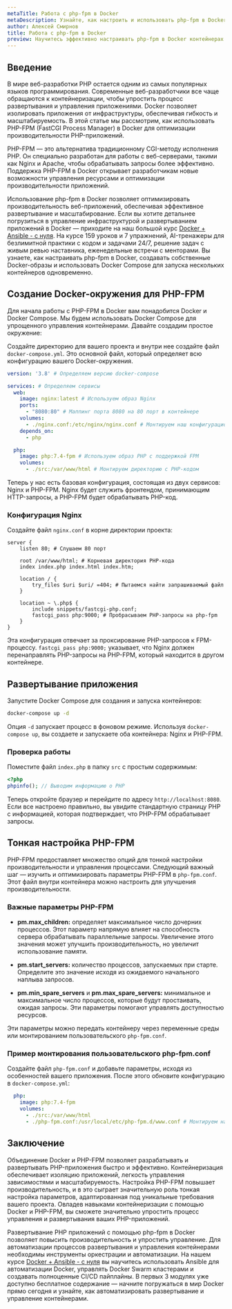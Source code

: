 ```yaml
---
metaTitle: Работа с php-fpm в Docker
metaDescription: Узнайте, как настроить и использовать php-fpm в Docker для оптимизации производительности веб-приложений. Эффективное развертывание PHP приложений с помощью контейнеризации.
author: Алексей Смирнов
title: Работа с php-fpm в Docker
preview: Научитесь эффективно настраивать php-fpm в Docker контейнерах. Пошаговые инструкции и практические примеры помогут вам оптимизировать работу ваших PHP-приложений.
---
```


## Введение

В мире веб-разработки PHP остается одним из самых популярных языков программирования. Современные веб-разработчики все чаще обращаются к контейнеризации, чтобы упростить процесс развертывания и управления приложениями. Docker позволяет изолировать приложения от инфраструктуры, обеспечивая гибкость и масштабируемость. В этой статье мы рассмотрим, как использовать PHP-FPM (FastCGI Process Manager) в Docker для оптимизации производительности PHP-приложений.

PHP-FPM — это альтернатива традиционному CGI-методу исполнения PHP. Он специально разработан для работы с веб-серверами, такими как Nginx и Apache, чтобы обрабатывать запросы более эффективно. Поддержка PHP-FPM в Docker открывает разработчикам новые возможности управления ресурсами и оптимизации производительности приложений.

Использование php-fpm в Docker позволяет оптимизировать производительность веб-приложений, обеспечивая эффективное развертывание и масштабирование. Если вы хотите детальнее погрузиться в управление инфраструктурой и развертыванием приложений в Docker — приходите на наш большой курс [Docker + Ansible - с нуля](https://purpleschool.ru/course/docker). На курсе 159 уроков и 7 упражнений, AI-тренажеры для безлимитной практики с кодом и задачами 24/7, решение задач с живым ревью наставника, еженедельные встречи с менторами. Вы узнаете, как настраивать php-fpm в Docker, создавать собственные Docker-образы и использовать Docker Compose для запуска нескольких контейнеров одновременно.

## Создание Docker-окружения для PHP-FPM

Для начала работы с PHP-FPM в Docker вам понадобится Docker и Docker Compose. Мы будем использовать Docker Compose для упрощенного управления контейнерами. Давайте создадим простое окружение:

Создайте директорию для вашего проекта и внутри нее создайте файл `docker-compose.yml`. Это основной файл, который определяет всю конфигурацию вашего Docker-окружения.

```yml
version: '3.8' # Определяем версию docker-compose

services: # Определяем сервисы
  web: 
    image: nginx:latest # Используем образ Nginx
    ports:
      - "8080:80" # Маппинг порта 8080 на 80 порт в контейнере
    volumes:
      - ./nginx.conf:/etc/nginx/nginx.conf # Монтируем наш конфигурационный файл Nginx
    depends_on:
      - php

  php:
    image: php:7.4-fpm # Используем образ PHP с поддержкой FPM
    volumes:
      - ./src:/var/www/html # Монтируем директорию с PHP-кодом
```

Теперь у нас есть базовая конфигурация, состоящая из двух сервисов: Nginx и PHP-FPM. Nginx будет служить фронтендом, принимающим HTTP-запросы, а PHP-FPM будет обрабатывать PHP-код.

### Конфигурация Nginx

Создайте файл `nginx.conf` в корне директории проекта:

```nginx
server {
    listen 80; # Слушаем 80 порт

    root /var/www/html; # Корневая директория PHP-кода
    index index.php index.html index.htm;

    location / {
        try_files $uri $uri/ =404; # Пытаемся найти запрашиваемый файл
    }

    location ~ \.php$ {
        include snippets/fastcgi-php.conf;
        fastcgi_pass php:9000; # Пробрасываем PHP-запросы на php-fpm
    }
}
```

Эта конфигурация отвечает за проксирование PHP-запросов к FPM-процессу. `fastcgi_pass php:9000;` указывает, что Nginx должен перенаправлять PHP-запросы на PHP-FPM, который находится в другом контейнере.

## Развертывание приложения

Запустите Docker Compose для создания и запуска контейнеров:

```bash
docker-compose up -d
```

Опция `-d` запускает процесс в фоновом режиме. Используя `docker-compose up`, вы создаете и запускаете оба контейнера: Nginx и PHP-FPM.

### Проверка работы

Поместите файл `index.php` в папку `src` с простым содержимым:

```php
<?php
phpinfo(); // Выводим информацию о PHP
```

Теперь откройте браузер и перейдите по адресу `http://localhost:8080`. Если все настроено правильно, вы увидите стандартную страницу PHP с информацией, которая подтверждает, что PHP-FPM обрабатывает запросы.

## Тонкая настройка PHP-FPM

PHP-FPM предоставляет множество опций для тонкой настройки производительности и управления процессами. Следующий важный шаг — изучить и оптимизировать параметры PHP-FPM в `php-fpm.conf`. Этот файл внутри контейнера можно настроить для улучшения производительности.

### Важные параметры PHP-FPM

- **pm.max_children:** определяет максимальное число дочерних процессов. Этот параметр напрямую влияет на способность сервера обрабатывать параллельные запросы. Увеличение этого значения может улучшить производительность, но увеличит использование памяти.

- **pm.start_servers:** количество процессов, запускаемых при старте. Определите это значение исходя из ожидаемого начального наплыва запросов.

- **pm.min_spare_servers** и **pm.max_spare_servers:** минимальное и максимальное число процессов, которые будут простаивать, ожидая запросы. Эти параметры помогают управлять доступностью ресурсов.

Эти параметры можно передать контейнеру через переменные среды или монтированием пользовательского `php-fpm.conf`.

### Пример монтирования пользовательского php-fpm.conf

Создайте файл `php-fpm.conf` и добавьте параметры, исходя из особенностей вашего приложения. После этого обновите конфигурацию в `docker-compose.yml`:

```yml
  php:
    image: php:7.4-fpm
    volumes:
      - ./src:/var/www/html
      - ./php-fpm.conf:/usr/local/etc/php-fpm.d/www.conf # Монтируем наш конфигурационный файл PHP-FPM
```

## Заключение

Объединение Docker и PHP-FPM позволяет разрабатывать и развертывать PHP-приложения быстро и эффективно. Контейнеризация обеспечивает изоляцию приложений, легкость управления зависимостями и масштабируемость. Настройка PHP-FPM повышает производительность, и в это сыграет значительную роль тонкая настройка параметров, адаптированная под уникальные требования вашего проекта. Овладев навыками контейнеризации с помощью Docker и PHP-FPM, вы сможете значительно упростить процесс управления и развертывания ваших PHP-приложений.

Развертывание PHP приложений с помощью php-fpm в Docker позволяет повысить производительность и упростить управление. Для автоматизации процессов развертывания и управления контейнерами необходимы инструменты оркестрации и автоматизации. На нашем курсе [Docker + Ansible - с нуля](https://purpleschool.ru/course/docker) вы научитесь использовать Ansible для автоматизации Docker, управлять Docker Swarm кластерами и создавать полноценные CI/CD пайплайны. В первых 3 модулях уже доступно бесплатное содержание — начните погружаться в мир Docker прямо сегодня и узнайте, как автоматизировать развертывание и управление контейнерами.
